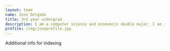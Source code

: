 ```yaml
---
layout: team
name: Jose Delgado
title: 3rd year undergrad
description: I am a computer science and economcis double major. I am interested in applying computational methods to develop efficient solutions for meaningul, scientific problems.
profile: /img/joseprofile.jpg
---
```


Additional info for indexing
